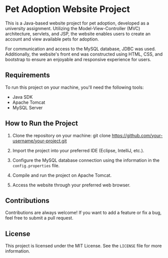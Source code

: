 # Pet Adoption Website Project

This is a Java-based website project for pet adoption, developed as a university assignment. Utilizing the Model-View-Controller (MVC) architecture, servlets, and JSP, the website enables users to create an account and view available pets for adoption.

For communication and access to the MySQL database, JDBC was used. Additionally, the website's front end was constructed using HTML, CSS, and bootstrap to ensure an enjoyable and responsive experience for users.

## Requirements

To run this project on your machine, you'll need the following tools:

- Java SDK
- Apache Tomcat
- MySQL Server

## How to Run the Project

1. Clone the repository on your machine:
git clone https://github.com/your-username/your-project.git

2. Import the project into your preferred IDE (Eclipse, IntelliJ, etc.).

3. Configure the MySQL database connection using the information in the `config.properties` file.

4. Compile and run the project on Apache Tomcat.

5. Access the website through your preferred web browser.

## Contributions

Contributions are always welcome! If you want to add a feature or fix a bug, feel free to submit a pull request.

## License

This project is licensed under the MIT License. See the `LICENSE` file for more information.
